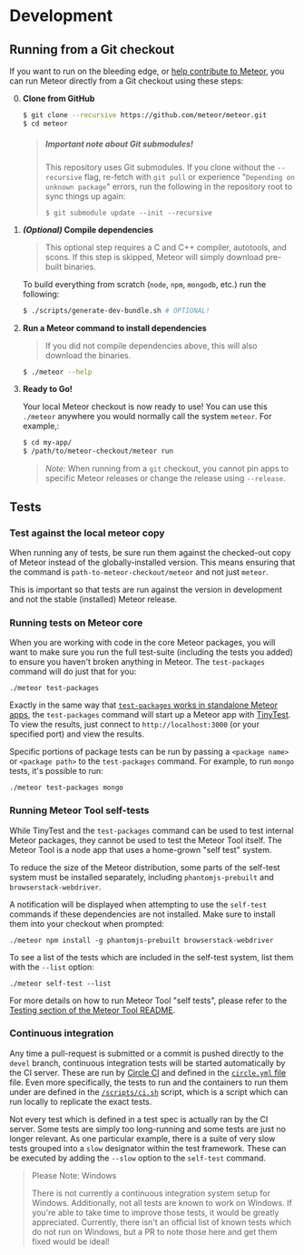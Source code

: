 # Development

## Running from a Git checkout

If you want to run on the bleeding edge, or [help contribute to Meteor](Contributing.md), you
can run Meteor directly from a Git checkout using these steps:

0. **Clone from GitHub**

    ```sh
    $ git clone --recursive https://github.com/meteor/meteor.git
    $ cd meteor
    ```

    > ##### Important note about Git submodules!
    >
    > This repository uses Git submodules.  If you clone without the `--recursive` flag,
    > re-fetch with `git pull` or experience "`Depending on unknown package`" errors,
    > run the following in the repository root to sync things up again:
    >
    >     $ git submodule update --init --recursive

0. **_(Optional)_ Compile dependencies**

    > This optional step requires a C and C++ compiler, autotools, and scons.
    > If this step is skipped, Meteor will simply download pre-built binaries.

    To build everything from scratch (`node`, `npm`, `mongodb`, etc.) run the following:

    ```sh
    $ ./scripts/generate-dev-bundle.sh # OPTIONAL!
    ```

0. **Run a Meteor command to install dependencies**

    > If you did not compile dependencies above, this will also download the binaries.


    ```sh
    $ ./meteor --help
    ```

0. **Ready to Go!**

    Your local Meteor checkout is now ready to use!  You can use this `./meteor`
    anywhere you would normally call the system `meteor`.  For example,:

    ```sh
    $ cd my-app/
    $ /path/to/meteor-checkout/meteor run
    ```

    > _Note:_ When running from a `git` checkout, you cannot pin apps to specific
    > Meteor releases or change the release using `--release`.

## Tests

### Test against the local meteor copy

When running any of tests, be sure run them against the checked-out copy of Meteor instead of
the globally-installed version.  This means ensuring that the command is `path-to-meteor-checkout/meteor` and not just `meteor`.

This is important so that tests are run against the version in development and not the stable (installed) Meteor release.

### Running tests on Meteor core

When you are working with code in the core Meteor packages, you will want to make sure you run the
full test-suite (including the tests you added) to ensure you haven't broken anything in Meteor. The
`test-packages` command will do just that for you:

    ./meteor test-packages

Exactly in the same way that [`test-packages` works in standalone Meteor apps](https://guide.meteor.com/writing-atmosphere-packages.html#testing), the `test-packages` command will start up a Meteor app with [TinyTest](./packages/tinytest/README.md).  To view the results, just connect to `http://localhost:3000` (or your specified port) and view the results.

Specific portions of package tests can be run by passing a `<package name>` or `<package path>` to the `test-packages` command. For example, to run `mongo` tests, it's possible to run:

    ./meteor test-packages mongo

### Running Meteor Tool self-tests

While TinyTest and the `test-packages` command can be used to test internal Meteor packages, they cannot be used to test the Meteor Tool itself. The Meteor Tool is a node app that uses a home-grown "self test" system.

To reduce the size of the Meteor distribution, some parts of the self-test system must be installed separately, including `phantomjs-prebuilt` and `browserstack-webdriver`.

A notification will be displayed when attempting to use the `self-test` commands if these dependencies are not installed.  Make sure to install them into your checkout when prompted:

    ./meteor npm install -g phantomjs-prebuilt browserstack-webdriver

To see a list of the tests which are included in the self-test system, list them with the `--list` option:

    ./meteor self-test --list

For more details on how to run Meteor Tool "self tests", please refer to the [Testing section of the Meteor Tool README](https://github.com/meteor/meteor/blob/master/tools/README.md#testing).

### Continuous integration

Any time a pull-request is submitted or a commit is pushed directly to the `devel` branch, continuous integration tests will be started automatically by the CI server.  These are run by [Circle CI](https://circleci.com/) and defined in the [`circle.yml` file](./circle.yml) file.  Even more specifically, the tests to run and the containers to run them under are defined in the [`/scripts/ci.sh`](scripts/ci.sh) script, which is a script which can run locally to replicate the exact tests.

Not every test which is defined in a test spec is actually ran by the CI server.  Some tests are simply too long-running and some tests are just no longer relevant.  As one particular example, there is a suite of very slow tests grouped into a `slow` designator within the test framework.  These can be executed by adding the `--slow` option to the `self-test` command.

> Please Note: Windows
>
> There is not currently a continuous integration system setup for Windows.  Additionally, not all tests are known to work on Windows.  If you're able to take time to improve those tests, it would be greatly appreciated.  Currently, there isn't an official list of known tests which do not run on Windows, but a PR to note those here and get them fixed would be ideal!